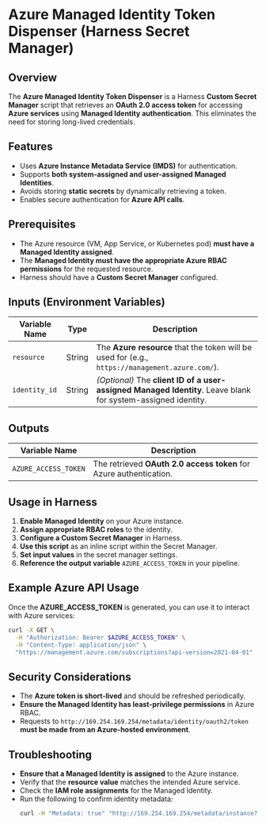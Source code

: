 # Azure Managed Identity Token Dispenser (Harness Secret Manager)

## Overview
The **Azure Managed Identity Token Dispenser** is a Harness **Custom Secret Manager** script that retrieves an **OAuth 2.0 access token** for accessing **Azure services** using **Managed Identity authentication**. This eliminates the need for storing long-lived credentials.

## Features
- Uses **Azure Instance Metadata Service (IMDS)** for authentication.
- Supports **both system-assigned and user-assigned Managed Identities**.
- Avoids storing **static secrets** by dynamically retrieving a token.
- Enables secure authentication for **Azure API calls**.

## Prerequisites
- The Azure resource (VM, App Service, or Kubernetes pod) **must have a Managed Identity assigned**.
- The **Managed Identity must have the appropriate Azure RBAC permissions** for the requested resource.
- Harness should have a **Custom Secret Manager** configured.

## Inputs (Environment Variables)
| Variable Name  | Type   | Description |
|---------------|--------|-------------|
| `resource`    | String | The **Azure resource** that the token will be used for (e.g., `https://management.azure.com/`). |
| `identity_id` | String | *(Optional)* The **client ID of a user-assigned Managed Identity**. Leave blank for system-assigned identity. |

## Outputs
| Variable Name         | Description |
|----------------------|-------------|
| `AZURE_ACCESS_TOKEN` | The retrieved **OAuth 2.0 access token** for Azure authentication. |

## Usage in Harness
1. **Enable Managed Identity** on your Azure instance.
2. **Assign appropriate RBAC roles** to the identity.
3. **Configure a Custom Secret Manager** in Harness.
4. **Use this script** as an inline script within the Secret Manager.
5. **Set input values** in the secret manager settings.
6. **Reference the output variable** `AZURE_ACCESS_TOKEN` in your pipeline.

## Example Azure API Usage
Once the **AZURE_ACCESS_TOKEN** is generated, you can use it to interact with Azure services:
```bash
curl -X GET \
  -H "Authorization: Bearer $AZURE_ACCESS_TOKEN" \
  -H "Content-Type: application/json" \
  "https://management.azure.com/subscriptions?api-version=2021-04-01"
```

## Security Considerations
- The **Azure token is short-lived** and should be refreshed periodically.
- **Ensure the Managed Identity has least-privilege permissions** in Azure RBAC.
- Requests to `http://169.254.169.254/metadata/identity/oauth2/token` **must be made from an Azure-hosted environment**.

## Troubleshooting
- **Ensure that a Managed Identity is assigned** to the Azure instance.
- Verify that the **resource value** matches the intended Azure service.
- Check the **IAM role assignments** for the Managed Identity.
- Run the following to confirm identity metadata:
  ```bash
  curl -H "Metadata: true" "http://169.254.169.254/metadata/instance?api-version=2021-02-01"
  ```
